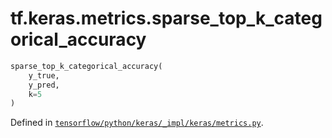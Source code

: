 <div itemscope itemtype="http://developers.google.com/ReferenceObject">
<meta itemprop="name" content="tf.keras.metrics.sparse_top_k_categorical_accuracy" />
</div>

# tf.keras.metrics.sparse_top_k_categorical_accuracy

``` python
sparse_top_k_categorical_accuracy(
    y_true,
    y_pred,
    k=5
)
```



Defined in [`tensorflow/python/keras/_impl/keras/metrics.py`](https://www.tensorflow.org/code/tensorflow/python/keras/_impl/keras/metrics.py).

